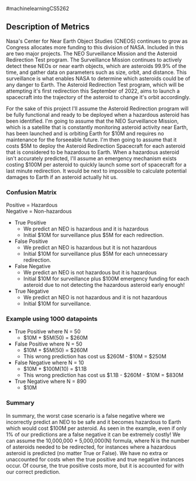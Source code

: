 #machinelearningCS5262

## Description of Metrics
[comment]: <> (RH: Really cool idea for a project)

Nasa's Center for Near Earth Object Studies (CNEOS) continues to grow as Congress allocates more funding to this division of NASA. Included in this are two major projects. The NEO Surveillance Mission and the Asteroid Redirection Test program. The Surveillance Mission continues to actively detect these NEOs or near earth objects, which are asteroids 99.9% of the time, and gather data on parameters such as size, orbit, and distance. This surveillance is what enables NASA to determine which asteroids could be of any danger to Earth. The Asteroid Redirection Test program, which will be attempting it's first redirection this September of 2022, aims to launch a spacecraft into the trajectory of the asteroid to change it's orbit accordingly.

[comment]: <> (RH: Will you use any physical parameters such as mass, velocity, or rotational forces? It may be interesting to simualte a curve based using CF below to understand ranges not feasible for redirection / alternate strategy.)
For the sake of this project I'll assume the Asteroid Redirection program will be fully functional and ready to be deployed when a hazardous asteroid has been identified. I'm going to assume that the NEO Surveillance Mission, which is a satellite that is constantly monitoring asteroid activity near Earth, has been launched and is orbiting Earth for $10M and requires no maintenance for the forseeable future. I'm then going to assume that it costs $5M to deploy the Asteroid Redirection Spacecraft for each asteroid that is considered to be hazardous to Earth. When a hazardous asteroid isn't accurately predicted, I'll assume an emergency mechanism exists costing $100M per asteroid to quickly launch some sort of spacecraft for a last minute redirection. It would be next to impossible to calculate potential damages to Earth if an asteroid actually hit us.

### Confusion Matrix

Positive = Hazardous<br>
Negative = Non-hazardous

- True Positive
    - We predict an NEO is hazardous and it is hazardous
    - Initial $10M for surveillance plus $5M for each redirection.
- False Positive
    - We predict an NEO is hazardous but it is not hazardous
    - Initial $10M for surveillance plus $5M for each unnecessary redirection.
- False Negative
    - We predict an NEO is not hazardous but it is hazardous
    - Initial $10M for surveillance plus $100M emergency funding for each asteroid due to not detecting the hazardous asteroid early enough!
- True Negative
    - We predict an NEO is not hazardous and it is not hazardous
    - Initial $10M for surveillance.

### Example using 1000 datapoints

- True Positive where N = 50
    - $10M + $5M(50) = $260M
- False Positive where N = 50
    - $10M + $5M(50) = $260M
    - This wrong prediction has cost us $260M - $10M = $250M
- False Negative where N = 10
    - $10M + $100M(10) = $1.1B
    - This wrong prediction has cost us $1.1B - $260M - $10M = $830M
- True Negative where N = 890
    - $10M


### Summary

In summary, the worst case scenario is a false negative where we incorrectly predict an NEO to be safe and it becomes hazardous to Earth which would cost $100M per asteroid. As seen in the example, even if only 1% of our predictions are a false negative it can be extremely costly! We can assume the 10,000,000 + 5,000,000(N) formula, where N is the number of asteroids needed to be redirected, for instances where a hazardous asteroid is predicted (no matter True or False). We have no extra or unaccounted for costs when the true positive and true negative instances occur. Of course, the true positive costs more, but it is accounted for with our correct prediction.
